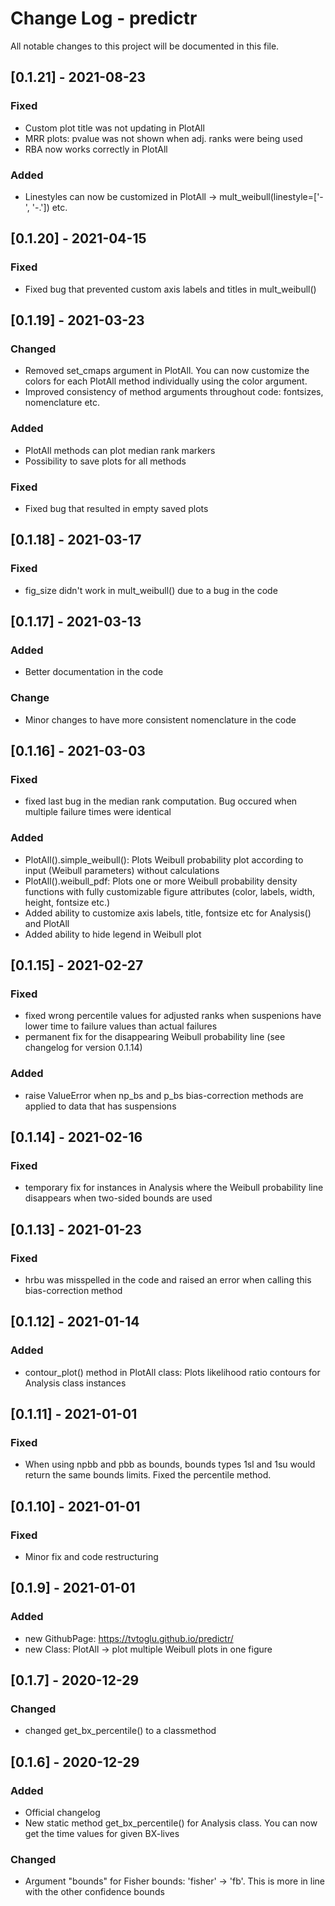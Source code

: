 
# Change Log - predictr
All notable changes to this project will be documented in this file.

## [0.1.21] - 2021-08-23
 
### Fixed
 - Custom plot title was not updating in PlotAll
 - MRR plots: pvalue was not shown when adj. ranks were being used
 - RBA now works correctly in PlotAll
 
 ### Added
 - Linestyles can now be customized  in PlotAll -> mult_weibull(linestyle=['-', '-.']) etc.


## [0.1.20] - 2021-04-15
 
### Fixed
 - Fixed bug that prevented custom axis labels and titles in mult_weibull()

## [0.1.19] - 2021-03-23
 
### Changed
 - Removed set_cmaps argument in PlotAll. You can now customize the colors for each PlotAll method individually using the color argument.
 - Improved consistency of method arguments throughout code: fontsizes, nomenclature etc.

### Added
 - PlotAll methods can plot median rank markers
 - Possibility to save plots for all methods

### Fixed
 - Fixed bug that resulted in empty saved plots

## [0.1.18] - 2021-03-17
 
### Fixed
 - fig_size didn't work in mult_weibull() due to a bug in the code

## [0.1.17] - 2021-03-13
 
### Added
 - Better documentation in the code

### Change
 - Minor changes to have more consistent nomenclature in the code

## [0.1.16] - 2021-03-03
 
### Fixed
 - fixed last bug in the median rank computation. Bug occured when multiple failure times were identical

### Added
 - PlotAll().simple_weibull(): Plots Weibull probability plot according to input (Weibull parameters) without calculations
 - PlotAll().weibull_pdf: Plots one or more Weibull probability density functions with fully customizable figure attributes (color, labels, width, height, fontsize etc.)
 - Added ability to customize axis labels, title, fontsize etc for Analysis() and PlotAll
 - Added ability to hide legend in Weibull plot

## [0.1.15] - 2021-02-27
 
### Fixed
 - fixed wrong percentile values for adjusted ranks when suspenions have lower time to failure values than actual failures
 - permanent fix for the disappearing Weibull probability line (see changelog for version 0.1.14)

### Added
 - raise ValueError when np_bs and p_bs bias-correction methods are applied to data that has suspensions

## [0.1.14] - 2021-02-16
 
### Fixed
 - temporary fix for instances in Analysis where the Weibull probability line disappears when two-sided bounds are used
 
## [0.1.13] - 2021-01-23
 
### Fixed
 - hrbu was misspelled in the code and raised an error when calling this bias-correction method

## [0.1.12] - 2021-01-14
 
### Added
 - contour_plot() method in PlotAll class: Plots likelihood ratio contours for Analysis class instances

## [0.1.11] - 2021-01-01
 
### Fixed
 - When using npbb and pbb as bounds, bounds types 1sl and 1su would return the same bounds limits. Fixed the percentile method.

## [0.1.10] - 2021-01-01
 
### Fixed
 - Minor fix and code restructuring

## [0.1.9] - 2021-01-01
 
### Added
 - new GithubPage: https://tvtoglu.github.io/predictr/
 - new Class: PlotAll -> plot multiple Weibull plots in one figure

## [0.1.7] - 2020-12-29
  
### Changed
 - changed get_bx_percentile() to a classmethod

## [0.1.6] - 2020-12-29
 
### Added
- Official changelog
- New static method get_bx_percentile() for Analysis class. You can now get the time values for given BX-lives

### Changed
  
- Argument "bounds" for Fisher bounds: 'fisher' -> 'fb'. This is more in line with the other confidence bounds
